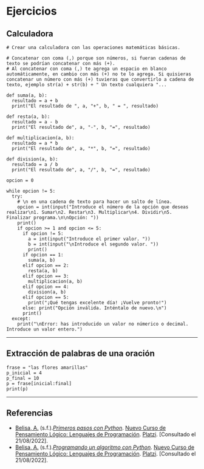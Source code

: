 # Ejercicios
## Calculadora 
	# Crear una calculadora con las operaciones matemáticas básicas.
	
	# Concatenar con coma (,) porque son números, si fueran cadenas de texto se podrían concatenar con más (+).
	# Al concatenar con coma (,) te agrega un espacio en blanco automáticamente, en cambio con más (+) no te lo agrega. Si quisieras concatenar un número con más (+) tuvieras que convertirlo a cadena de texto, ejemplo str(a) + str(b) + " Un texto cualquiera "...
	
	def suma(a, b):
	  resultado = a + b
	  print("El resultado de ", a, "+", b, " = ", resultado)
	
	def resta(a, b):
	  resultado = a - b
	  print("El resultado de", a, "-", b, "=", resultado)
	
	def multiplicacion(a, b):
	  resultado = a * b
	  print("El resultado de", a, "*", b, "=", resultado)
	
	def division(a, b):
	  resultado = a / b
	  print("El resultado de", a, "/", b, "=", resultado)
	
	opcion = 0
	
	while opcion != 5:
	  try:
	    # \n en una cadena de texto para hacer un salto de línea.
	    opcion = int(input("Introduce el número de la opción que deseas realizar\n1. Sumar\n2. Restar\n3. Multiplicar\n4. Dividir\n5. Finalizar programa.\n\nOpción: "))
	    print()
	    if opcion >= 1 and opcion <= 5:
	      if opcion != 5:
	        a = int(input("Introduce el primer valor. "))
	        b = int(input("\nIntroduce el segundo valor. "))
	        print()
	      if opcion == 1:
	        suma(a, b)
	      elif opcion == 2:
	        resta(a, b)
	      elif opcion == 3:
	        multiplicacion(a, b)
	      elif opcion == 4:
	        division(a, b)
	      elif opcion == 5:
	        print("¡Qué tengas excelente día! ¡Vuelve pronto!")
	      else: print("Opción inválida. Inténtalo de nuevo.\n")
	      print()
	  except:
	    print("\nError: has introducido un valor no númerico o decimal. Introduce un valor entero.")
---
## Extracción de palabras de una oración

	frase = "las flores amarillas"
	p_inicial = 4
	p_final = 10
	p = frase[inicial:final]
	print(p)
---
## Referencias
- [Belisa, A.](https://platzi.com/profesores/anabelisam_/) (s.f.).[*Primeros pasos con Python*](https://platzi.com/clases/3223-pensamiento-logico-lenguajes/50711-primeros-pasos-con-python/). [Nuevo Curso de Pensamiento Lógico: Lenguajes de Programación](https://platzi.com/cursos/pensamiento-logico-lenguajes/). [Platzi](https://www.platzi.com/home). [Consultado el 21/08/2022].
- [Belisa, A.](https://platzi.com/profesores/anabelisam_/) (s.f.).[*Programando un algoritmo con Python*](). [Nuevo Curso de Pensamiento Lógico: Lenguajes de Programación](https://platzi.com/cursos/pensamiento-logico-lenguajes/). [Platzi](https://www.platzi.com/home). [Consultado el 21/08/2022].


  
